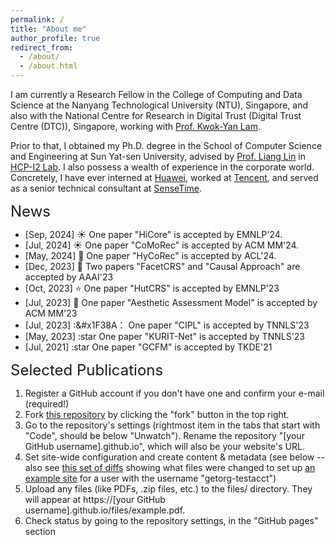 ```yaml
---
permalink: /
title: "About me"
author_profile: true
redirect_from: 
  - /about/
  - /about.html
---
```


I am currently a Research Fellow in the College of Computing and Data Science at the Nanyang Technological University (NTU), Singapore, and also with the National Centre for Research in Digital Trust (Digital Trust Centre (DTC)), Singapore, working with [Prof. Kwok-Yan Lam](https://personal.ntu.edu.sg/kwokyan.lam/). 

Prior to that, I obtained my Ph.D. degree in the School of Computer Science and Engineering at Sun Yat-sen University, advised by [Prof. Liang Lin](http://www.linliang.net/) in [HCP-I2 Lab](https://www.sysu-hcp.net/home/). I also possess a wealth of experience in the corporate world. Concretely, I have ever interned at [Huawei](https://www.huawei.com/cn/?ic_medium=direct&ic_source=surlent), worked at [Tencent](https://www.tencent.com/en-us/), and served as a senior technical consultant at [SenseTime](https://www.sensetime.com/en).

<font size="5">News</font>
* [Sep, 2024] :sunny: One paper "HiCore" is accepted by EMNLP'24. 
* [Jul, 2024] :sunny: One paper "CoMoRec" is accepted by ACM MM'24. 
* [May, 2024] :musical_note: One paper "HyCoRec" is accepted by ACL'24.
* [Dec, 2023] :musical_note:  Two papers "FacetCRS" and "Causal Approach" are accepted by AAAI'23
* [Oct, 2023] :star: One paper "HutCRS" is accepted by EMNLP'23
* [Jul, 2023] :sunflower: One paper "Aesthetic Assessment Model" is accepted by ACM MM'23
* [Jul, 2023] :&#x1F38A： One paper "CIPL" is accepted by TNNLS'23
* [May, 2023] :star One paper "KURIT-Net" is accepted by TNNLS'23
* [Jul, 2021] :star One paper "GCFM" is accepted by TKDE'21


<font size="5">Selected Publications</font>
1. Register a GitHub account if you don't have one and confirm your e-mail (required!)
1. Fork [this repository](https://github.com/academicpages/academicpages.github.io) by clicking the "fork" button in the top right. 
1. Go to the repository's settings (rightmost item in the tabs that start with "Code", should be below "Unwatch"). Rename the repository "[your GitHub username].github.io", which will also be your website's URL.
1. Set site-wide configuration and create content & metadata (see below -- also see [this set of diffs](http://archive.is/3TPas) showing what files were changed to set up [an example site](https://getorg-testacct.github.io) for a user with the username "getorg-testacct")
1. Upload any files (like PDFs, .zip files, etc.) to the files/ directory. They will appear at https://[your GitHub username].github.io/files/example.pdf.  
1. Check status by going to the repository settings, in the "GitHub pages" section
